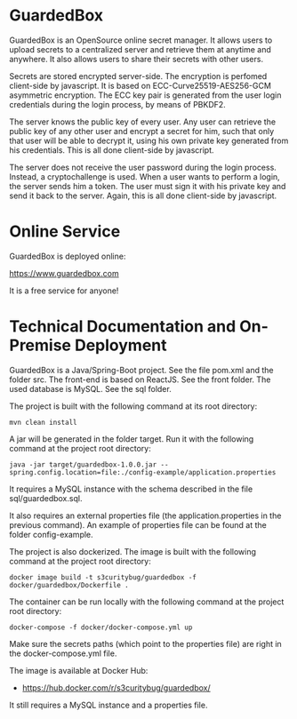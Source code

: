 # GuardedBox

GuardedBox is an OpenSource online secret manager. It allows users to upload secrets to a centralized
server and retrieve them at anytime and anywhere. It also allows users to share their secrets with other
users.

Secrets are stored encrypted server-side. The encryption is perfomed client-side by javascript. It is 
based on ECC-Curve25519-AES256-GCM asymmetric encryption. The ECC key pair is generated from the user login
credentials during the login process, by means of PBKDF2.

The server knows the public key of every user. Any user can retrieve the public key of any other user and
encrypt a secret for him, such that only that user will be able to decrypt it, using his own private key
generated from his credentials. This is all done client-side by javascript.

The server does not receive the user password during the login process. Instead, a cryptochallenge is
used. When a user wants to perform a login, the server sends him a token. The user must sign it with
his private key and send it back to the server. Again, this is all done client-side by javascript.

# Online Service

GuardedBox is deployed online:

https://www.guardedbox.com

It is a free service for anyone!

# Technical Documentation and On-Premise Deployment

GuardedBox is a Java/Spring-Boot project. See the file pom.xml and the folder src.
The front-end is based on ReactJS. See the front folder.
The used database is MySQL. See the sql folder.

The project is built with the following command at its root directory:

```shell
mvn clean install
```

A jar will be generated in the folder target. Run it with the following command at the project root directory:

```shell
java -jar target/guardedbox-1.0.0.jar --spring.config.location=file:./config-example/application.properties
```

It requires a MySQL instance with the schema described in the file sql/guardedbox.sql.

It also requires an external properties file (the application.properties in the previous command). An
example of properties file can be found at the folder config-example.

The project is also dockerized. The image is built with the following command at the project root directory:

```shell
docker image build -t s3curitybug/guardedbox -f docker/guardedbox/Dockerfile .
```

The container can be run locally with the following command at the project root directory:

```shell
docker-compose -f docker/docker-compose.yml up
```

Make sure the secrets paths (which point to the properties file) are right in the docker-compose.yml file.

The image is available at Docker Hub:

- https://hub.docker.com/r/s3curitybug/guardedbox/

It still requires a MySQL instance and a properties file.
